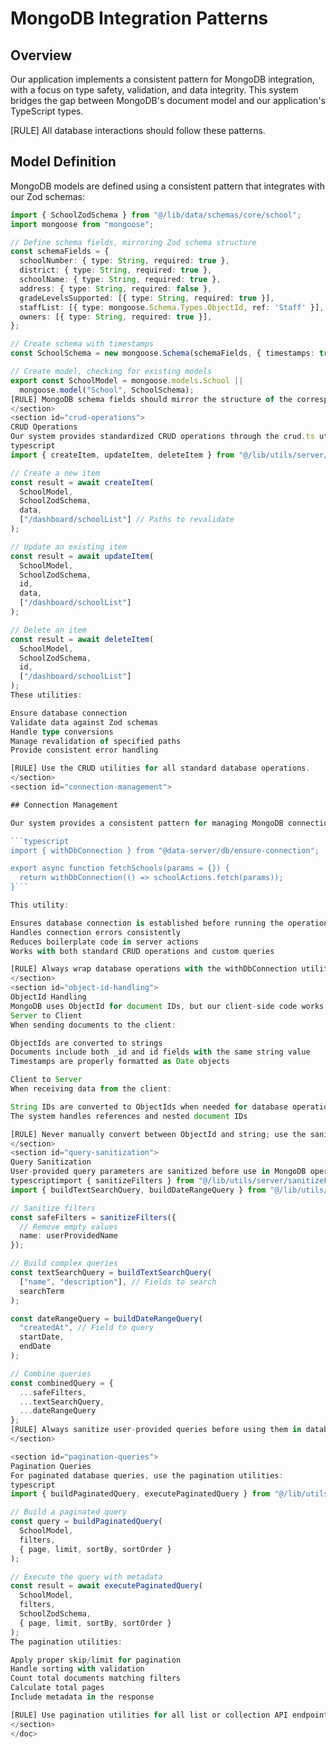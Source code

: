 <doc id="mongodb-integration">

# MongoDB Integration Patterns

<section id="mongodb-overview">

## Overview

Our application implements a consistent pattern for MongoDB integration, with a focus on type safety, validation, and data integrity. This system bridges the gap between MongoDB's document model and our application's TypeScript types.

[RULE] All database interactions should follow these patterns.

</section>

<section id="model-definition">

## Model Definition

MongoDB models are defined using a consistent pattern that integrates with our Zod schemas:

```typescript
import { SchoolZodSchema } from "@/lib/data/schemas/core/school";
import mongoose from "mongoose";

// Define schema fields, mirroring Zod schema structure
const schemaFields = {
  schoolNumber: { type: String, required: true },
  district: { type: String, required: true },
  schoolName: { type: String, required: true },
  address: { type: String, required: false },
  gradeLevelsSupported: [{ type: String, required: true }],
  staffList: [{ type: mongoose.Schema.Types.ObjectId, ref: 'Staff' }],
  owners: [{ type: String, required: true }],
};

// Create schema with timestamps
const SchoolSchema = new mongoose.Schema(schemaFields, { timestamps: true });

// Create model, checking for existing models
export const SchoolModel = mongoose.models.School || 
  mongoose.model("School", SchoolSchema);
[RULE] MongoDB schema fields should mirror the structure of the corresponding Zod schema.
</section>
<section id="crud-operations">
CRUD Operations
Our system provides standardized CRUD operations through the crud.ts utility:
typescript 
import { createItem, updateItem, deleteItem } from "@/lib/utils/server/crud";

// Create a new item
const result = await createItem(
  SchoolModel,
  SchoolZodSchema,
  data,
  ["/dashboard/schoolList"] // Paths to revalidate
);

// Update an existing item
const result = await updateItem(
  SchoolModel,
  SchoolZodSchema,
  id,
  data,
  ["/dashboard/schoolList"]
);

// Delete an item
const result = await deleteItem(
  SchoolModel,
  SchoolZodSchema,
  id,
  ["/dashboard/schoolList"]
);
These utilities:

Ensure database connection
Validate data against Zod schemas
Handle type conversions
Manage revalidation of specified paths
Provide consistent error handling

[RULE] Use the CRUD utilities for all standard database operations.
</section>
<section id="connection-management">

## Connection Management

Our system provides a consistent pattern for managing MongoDB connections through the `withDbConnection` utility:

```typescript
import { withDbConnection } from "@data-server/db/ensure-connection";

export async function fetchSchools(params = {}) {
  return withDbConnection(() => schoolActions.fetch(params));
}```

This utility:

Ensures database connection is established before running the operation
Handles connection errors consistently
Reduces boilerplate code in server actions
Works with both standard CRUD operations and custom queries

[RULE] Always wrap database operations with the withDbConnection utility to ensure consistent connection management.
</section>
<section id="object-id-handling">
ObjectId Handling
MongoDB uses ObjectId for document IDs, but our client-side code works with string IDs. Our system handles this conversion automatically:
Server to Client
When sending documents to the client:

ObjectIds are converted to strings
Documents include both _id and id fields with the same string value
Timestamps are properly formatted as Date objects

Client to Server
When receiving data from the client:

String IDs are converted to ObjectIds when needed for database operations
The system handles references and nested document IDs

[RULE] Never manually convert between ObjectId and string; use the sanitization utilities.
</section>
<section id="query-sanitization">
Query Sanitization
User-provided query parameters are sanitized before use in MongoDB operations:
typescriptimport { sanitizeFilters } from "@/lib/utils/server/sanitizeFilters";
import { buildTextSearchQuery, buildDateRangeQuery } from "@/lib/utils/server/sanitizeFilters";

// Sanitize filters
const safeFilters = sanitizeFilters({
  // Remove empty values
  name: userProvidedName
});

// Build complex queries
const textSearchQuery = buildTextSearchQuery(
  ["name", "description"], // Fields to search
  searchTerm
);

const dateRangeQuery = buildDateRangeQuery(
  "createdAt", // Field to query
  startDate,
  endDate
);

// Combine queries
const combinedQuery = {
  ...safeFilters,
  ...textSearchQuery,
  ...dateRangeQuery
};
[RULE] Always sanitize user-provided queries before using them in database operations.
</section>

<section id="pagination-queries">
Pagination Queries
For paginated database queries, use the pagination utilities:
typescript
import { buildPaginatedQuery, executePaginatedQuery } from "@/lib/utils/server/pagination";

// Build a paginated query
const query = buildPaginatedQuery(
  SchoolModel,
  filters,
  { page, limit, sortBy, sortOrder }
);

// Execute the query with metadata
const result = await executePaginatedQuery(
  SchoolModel,
  filters,
  SchoolZodSchema,
  { page, limit, sortBy, sortOrder }
);
The pagination utilities:

Apply proper skip/limit for pagination
Handle sorting with validation
Count total documents matching filters
Calculate total pages
Include metadata in the response

[RULE] Use pagination utilities for all list or collection API endpoints.
</section>
</doc>